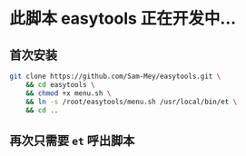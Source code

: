 # 此脚本 easytools 正在开发中...

## 首次安装

```bash
git clone https://github.com/Sam-Mey/easytools.git \
    && cd easytools \
    && chmod +x menu.sh \
    && ln -s /root/easytools/menu.sh /usr/local/bin/et \
    && cd ..
```

## 再次只需要 `et` 呼出脚本
